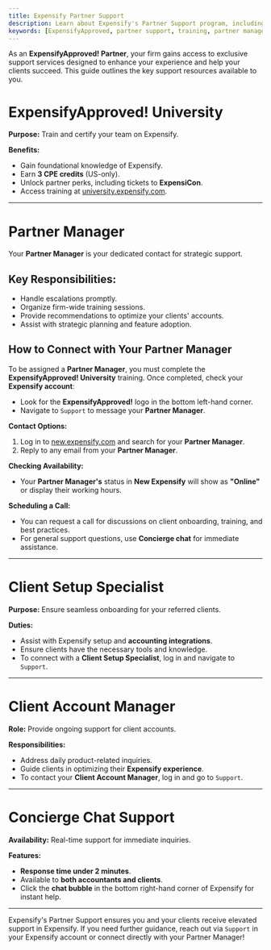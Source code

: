 ```yaml
---
title: Expensify Partner Support
description: Learn about Expensify's Partner Support program, including training, dedicated partner managers, and real-time chat support.
keywords: [ExpensifyApproved, partner support, training, partner manager, onboarding, concierge]
---
```


As an **ExpensifyApproved! Partner**, your firm gains access to exclusive support services designed to enhance your experience and help your clients succeed. This guide outlines the key support resources available to you.

# ExpensifyApproved! University

**Purpose:** Train and certify your team on Expensify.

**Benefits:**
- Gain foundational knowledge of Expensify.
- Earn **3 CPE credits** (US-only).
- Unlock partner perks, including tickets to **ExpensiCon**.
- Access training at [university.expensify.com](https://university.expensify.com).

---

# Partner Manager

Your **Partner Manager** is your dedicated contact for strategic support.

## Key Responsibilities:
- Handle escalations promptly.
- Organize firm-wide training sessions.
- Provide recommendations to optimize your clients' accounts.
- Assist with strategic planning and feature adoption.

## How to Connect with Your Partner Manager
To be assigned a **Partner Manager**, you must complete the **ExpensifyApproved! University** training. Once completed, check your **Expensify account**:
- Look for the **ExpensifyApproved!** logo in the bottom left-hand corner.
- Navigate to `Support` to message your **Partner Manager**.

**Contact Options:**
1. Log in to [new.expensify.com](https://new.expensify.com) and search for your **Partner Manager**.
2. Reply to any email from your **Partner Manager**.

**Checking Availability:**
- Your **Partner Manager's** status in **New Expensify** will show as **"Online"** or display their working hours.

**Scheduling a Call:**
- You can request a call for discussions on client onboarding, training, and best practices.
- For general support questions, use **Concierge chat** for immediate assistance.

---

# Client Setup Specialist

**Purpose:** Ensure seamless onboarding for your referred clients.

**Duties:**
- Assist with Expensify setup and **accounting integrations**.
- Ensure clients have the necessary tools and knowledge.
- To connect with a **Client Setup Specialist**, log in and navigate to `Support`.

---

# Client Account Manager

**Role:** Provide ongoing support for client accounts.

**Responsibilities:**
- Address daily product-related inquiries.
- Guide clients in optimizing their **Expensify experience**.
- To contact your **Client Account Manager**, log in and go to `Support`.

---

# Concierge Chat Support

**Availability:** Real-time support for immediate inquiries.

**Features:**
- **Response time under 2 minutes**.
- Available to **both accountants and clients**.
- Click the **chat bubble** in the bottom right-hand corner of Expensify for instant help.

---

Expensify's Partner Support ensures you and your clients receive elevated support in Expensify. If you need further guidance, reach out via `Support` in your Expensify account or connect directly with your Partner Manager!
